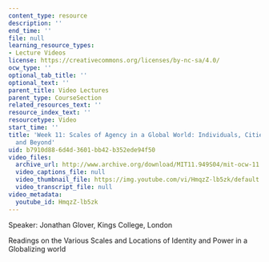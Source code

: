 ```yaml
---
content_type: resource
description: ''
end_time: ''
file: null
learning_resource_types:
- Lecture Videos
license: https://creativecommons.org/licenses/by-nc-sa/4.0/
ocw_type: ''
optional_tab_title: ''
optional_text: ''
parent_title: Video Lectures
parent_type: CourseSection
related_resources_text: ''
resource_index_text: ''
resourcetype: Video
start_time: ''
title: 'Week 11: Scales of Agency in a Global World: Individuals, Cities, Nations,
  and Beyond'
uid: b7910d88-6d4d-3601-bb42-b352ede94f50
video_files:
  archive_url: http://www.archive.org/download/MIT11.949S04/mit-ocw-11.949-10may2004-220k.mp4
  video_captions_file: null
  video_thumbnail_file: https://img.youtube.com/vi/HmqzZ-lb5zk/default.jpg
  video_transcript_file: null
video_metadata:
  youtube_id: HmqzZ-lb5zk
---
```


Speaker: Jonathan Glover, Kings College, London

Readings on the Various Scales and Locations of Identity and Power in a Globalizing world

